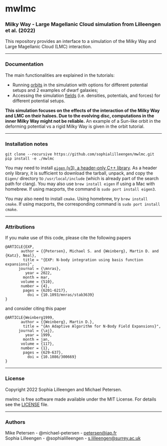 # mwlmc
### Milky Way - Large Magellanic Cloud simulation from Lilleengen et al. (2022)

This repository provides an interface to a simulation of the Milky Way and Large Magellanic Cloud (LMC) interaction.

------------------
### Documentation

The main functionalities are explained in the tutorials: 
 - Running [orbits](tutorial/orbits_tutorial.ipynb) in the simulation with options for different potential setups and 2 examples of dwarf galaxies;
 - Accessing the simulation [fields](tutorial/fields_tutorial.ipynb) (i.e. densities, potentials, and forces) for different potential setups.

**This simulation focuses on the effects of the interaction of the Milky Way and LMC on their haloes. Due to the evolving disc, computations in the inner Milky Way might not be reliable.** An example of a Sun-like orbit in the deforming potential vs a rigid Milky Way is given in the orbit tutorial.

------------------

### Installation notes
```
git clone --recursive https://github.com/sophialilleengen/mwlmc.git
pip install -e ./mwlmc 
```

You may need to install [`eigen` (v3), a header-only C++ library](https://eigen.tuxfamily.org/dox/GettingStarted.html). As a header only library, it is sufficient to download the tarball, unpack, and copy the `Eigen/` directory to `/usr/local/include` (which is already part of the search path for clang). You may also use `brew install eigen` if using a Mac with homebrew. If using macports, the command is `sudo port install eigen3`.

You may also need to install `cmake`. Using homebrew, try `brew install cmake`. If using macports, the corresponding command is `sudo port install cmake`.


-----------------------------
### Attributions
If you make use of this code, please cite the following papers
```
@ARTICLE{EXP,
       author = {{Petersen}, Michael S. and {Weinberg}, Martin D. and {Katz}, Neal},
        title = "{EXP: N-body integration using basis function expansions}",
      journal = {\mnras},
         year = 2022,
        month = mar,
       volume = {510},
       number = {4},
        pages = {6201-6217},
          doi = {10.1093/mnras/stab3639}
}
```

and consider citing this paper

```
@ARTICLE{Weinberg1999,
       author = {{Weinberg}, Martin D.},
        title = "{An Adaptive Algorithm for N-Body Field Expansions}",
      journal = {\aj},
         year = 1999,
        month = jan,
       volume = {117},
       number = {1},
        pages = {629-637},
          doi = {10.1086/300669}
}
```

-----------------------------

### License

Copyright 2022 Sophia Lilleengen and Michael Petersen.

mwlmc is free software made available under the MIT License. For details see the [LICENSE](./LICENSE) file.

-----------------------------

### Authors

Mike Petersen -  @michael-petersen - petersen@iap.fr \
Sophia Lilleengen - @sophialilleengen - s.lilleengen@surrey.ac.uk
